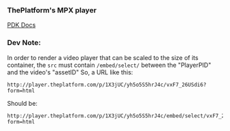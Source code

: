 ### ThePlatform's MPX player

[PDK Docs](http://help.theplatform.com/display/pdk/)

### Dev Note:
In order to render a video player that can be scaled to the size of its container, the `src` must contain `/embed/select/` between the "PlayerPID" and the video's "assetID"
So, a URL like this:

    http://player.theplatform.com/p/1X3jUC/yh5o5S5hrJ4c/vxF7_26USdi6?form=html

Should be:

    http://player.theplatform.com/p/1X3jUC/yh5o5S5hrJ4c/embed/select/vxF7_26USdi6?form=html
